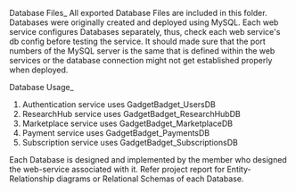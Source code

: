 Database Files_
  All exported Database Files are included in this folder. Databases were originally created and deployed using MySQL.
  Each web service configures Databases separately, thus, check each web service's db config before testing the service.
  It should made sure that the port numbers of the MySQL server is the same that is defined within the web services or
  the database connection might not get established properly when deployed.
  
Database Usage_
  1. Authentication service uses GadgetBadget_UsersDB
  2. ResearchHub service uses GadgetBadget_ResearchHubDB
  3. Marketplace service uses GadgetBadget_MarketplaceDB
  4. Payment service uses GadgetBadget_PaymentsDB
  5. Subscription service uses GadgetBadget_SubscriptionsDB

Each Database is designed and implemented by the member who designed the web-service associated with it.
Refer project report for Entity-Relationship diagrams or Relational Schemas of each Database.

